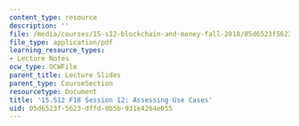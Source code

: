 ```yaml
---
content_type: resource
description: ''
file: /media/courses/15-s12-blockchain-and-money-fall-2018/05d6523f5623dffd0b5b931e4264e055_MIT15_S12F18_ses12.pdf
file_type: application/pdf
learning_resource_types:
- Lecture Notes
ocw_type: OCWFile
parent_title: Lecture Slides
parent_type: CourseSection
resourcetype: Document
title: '15.S12 F18 Session 12: Assessing Use Cases'
uid: 05d6523f-5623-dffd-0b5b-931e4264e055
---
```

